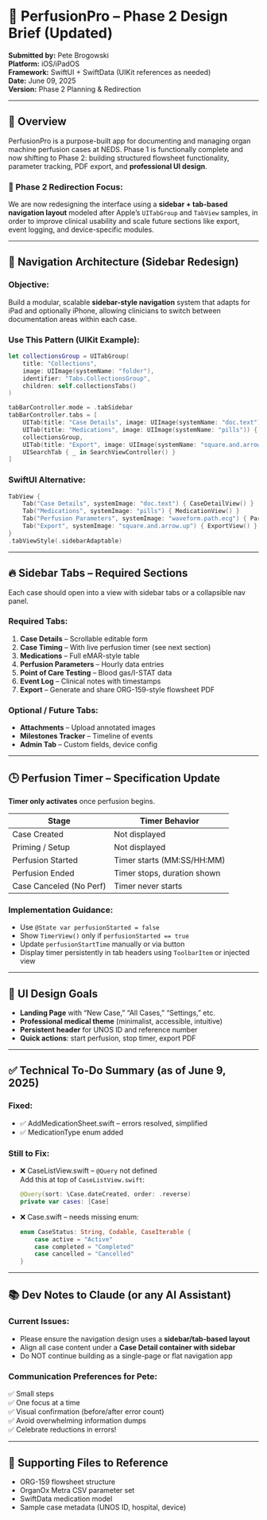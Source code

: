 # 🚀 PerfusionPro – Phase 2 Design Brief (Updated)
**Submitted by:** Pete Brogowski  
**Platform:** iOS/iPadOS  
**Framework:** SwiftUI + SwiftData (UIKit references as needed)  
**Date:** June 09, 2025  
**Version:** Phase 2 Planning & Redirection

---

## 🎯 Overview

PerfusionPro is a purpose-built app for documenting and managing organ machine perfusion cases at NEDS. Phase 1 is functionally complete and now shifting to Phase 2: building structured flowsheet functionality, parameter tracking, PDF export, and **professional UI design**.

### 🔄 Phase 2 Redirection Focus:
We are now redesigning the interface using a **sidebar + tab-based navigation layout** modeled after Apple’s `UITabGroup` and `TabView` samples, in order to improve clinical usability and scale future sections like export, event logging, and device-specific modules.

---

## 🧭 Navigation Architecture (Sidebar Redesign)

### Objective:
Build a modular, scalable **sidebar-style navigation** system that adapts for iPad and optionally iPhone, allowing clinicians to switch between documentation areas within each case.

### Use This Pattern (UIKit Example):
```swift
let collectionsGroup = UITabGroup(
    title: "Collections",
    image: UIImage(systemName: "folder"),
    identifier: "Tabs.CollectionsGroup",
    children: self.collectionsTabs()
)

tabBarController.mode = .tabSidebar
tabBarController.tabs = [
    UITab(title: "Case Details", image: UIImage(systemName: "doc.text")) { _ in ... },
    UITab(title: "Medications", image: UIImage(systemName: "pills")) { _ in ... },
    collectionsGroup,
    UITab(title: "Export", image: UIImage(systemName: "square.and.arrow.up")) { _ in ... },
    UISearchTab { _ in SearchViewController() }
]
```

### SwiftUI Alternative:
```swift
TabView {
    Tab("Case Details", systemImage: "doc.text") { CaseDetailView() }
    Tab("Medications", systemImage: "pills") { MedicationView() }
    Tab("Perfusion Parameters", systemImage: "waveform.path.ecg") { ParametersView() }
    Tab("Export", systemImage: "square.and.arrow.up") { ExportView() }
}
.tabViewStyle(.sidebarAdaptable)
```

---

## 🔥 Sidebar Tabs – Required Sections

Each case should open into a view with sidebar tabs or a collapsible nav panel.

### Required Tabs:
1. **Case Details** – Scrollable editable form
2. **Case Timing** – With live perfusion timer (see next section)
3. **Medications** – Full eMAR-style table
4. **Perfusion Parameters** – Hourly data entries
5. **Point of Care Testing** – Blood gas/I-STAT data
6. **Event Log** – Clinical notes with timestamps
7. **Export** – Generate and share ORG-159-style flowsheet PDF

### Optional / Future Tabs:
- **Attachments** – Upload annotated images
- **Milestones Tracker** – Timeline of events
- **Admin Tab** – Custom fields, device config

---

## 🕒 Perfusion Timer – Specification Update

**Timer only activates** once perfusion begins.

| Stage                   | Timer Behavior           |
|------------------------|--------------------------|
| Case Created           | Not displayed            |
| Priming / Setup        | Not displayed            |
| Perfusion Started      | Timer starts (MM:SS/HH:MM) |
| Perfusion Ended        | Timer stops, duration shown |
| Case Canceled (No Perf)| Timer never starts       |

### Implementation Guidance:
- Use `@State var perfusionStarted = false`
- Show `TimerView()` only if `perfusionStarted == true`
- Update `perfusionStartTime` manually or via button
- Display timer persistently in tab headers using `ToolbarItem` or injected view

---

## 🧱 UI Design Goals

- **Landing Page** with “New Case,” “All Cases,” “Settings,” etc.
- **Professional medical theme** (minimalist, accessible, intuitive)
- **Persistent header** for UNOS ID and reference number
- **Quick actions**: start perfusion, stop timer, export PDF

---

## ✅ Technical To-Do Summary (as of June 9, 2025)

### Fixed:
- ✅ AddMedicationSheet.swift – errors resolved, simplified
- ✅ MedicationType enum added

### Still to Fix:
- ❌ CaseListView.swift – `@Query` not defined  
  Add this at top of `CaseListView.swift`:
  ```swift
  @Query(sort: \Case.dateCreated, order: .reverse)
  private var cases: [Case]
  ```
- ❌ Case.swift – needs missing enum:
  ```swift
  enum CaseStatus: String, Codable, CaseIterable {
      case active = "Active"
      case completed = "Completed"
      case cancelled = "Cancelled"
  }
  ```

---

## 📚 Dev Notes to Claude (or any AI Assistant)

### Current Issues:
- Please ensure the navigation design uses a **sidebar/tab-based layout**
- Align all case content under a **Case Detail container with sidebar**
- Do NOT continue building as a single-page or flat navigation app

### Communication Preferences for Pete:
✅ Small steps  
✅ One focus at a time  
✅ Visual confirmation (before/after error count)  
✅ Avoid overwhelming information dumps  
✅ Celebrate reductions in errors!

---

## 📂 Supporting Files to Reference
- ORG-159 flowsheet structure  
- OrganOx Metra CSV parameter set  
- SwiftData medication model  
- Sample case metadata (UNOS ID, hospital, device)
